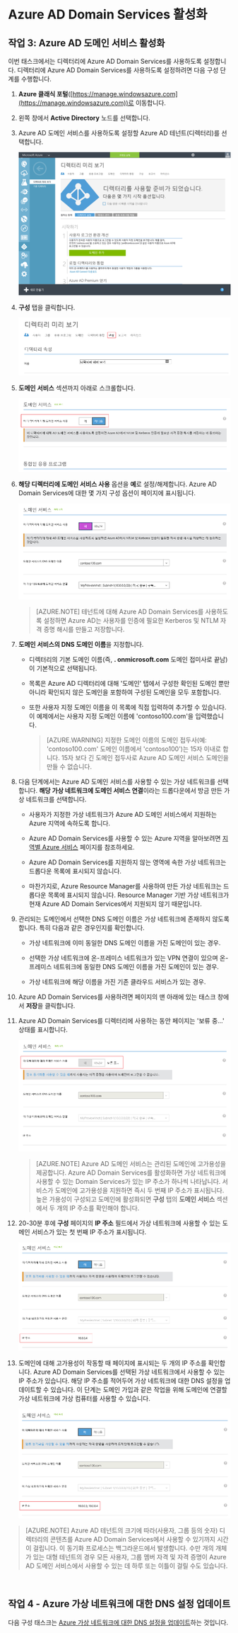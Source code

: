 <properties
	pageTitle="Azure AD 도메인 서비스: Azure AD 도메인 서비스 활성화 | Microsoft Azure"
	description="Azure Active Directory 도메인 서비스 시작"
	services="active-directory-ds"
	documentationCenter=""
	authors="mahesh-unnikrishnan"
	manager="stevenpo"
	editor="curtand"/>

<tags
	ms.service="active-directory-ds"
	ms.workload="identity"
	ms.tgt_pltfrm="na"
	ms.devlang="na"
	ms.topic="get-started-article"
	ms.date="09/21/2016"
	ms.author="maheshu"/>

# Azure AD Domain Services 활성화

## 작업 3: Azure AD 도메인 서비스 활성화
이번 태스크에서는 디렉터리에 Azure AD Domain Services를 사용하도록 설정합니다. 디렉터리에 Azure AD Domain Services를 사용하도록 설정하려면 다음 구성 단계를 수행합니다.

1. **Azure 클래식 포털**([https://manage.windowsazure.com](https://manage.windowsazure.com))로 이동합니다.

2. 왼쪽 창에서 **Active Directory** 노드를 선택합니다.

3. Azure AD 도메인 서비스를 사용하도록 설정할 Azure AD 테넌트(디렉터리)를 선택합니다.

    ![Azure AD 디렉터리 선택](./media/active-directory-domain-services-getting-started/select-aad-directory.png)

4. **구성** 탭을 클릭합니다.

    ![디렉터리의 탭 구성](./media/active-directory-domain-services-getting-started/configure-tab.png)

5. **도메인 서비스** 섹션까지 아래로 스크롤합니다.

    ![도메인 서비스 구성 섹션](./media/active-directory-domain-services-getting-started/domain-services-configuration.png)

6. **해당 디렉터리에 도메인 서비스 사용** 옵션을 **예**로 설정/해제합니다. Azure AD Domain Services에 대한 몇 가지 구성 옵션이 페이지에 표시됩니다.

    ![도메인 서비스 사용](./media/active-directory-domain-services-getting-started/enable-domain-services.png)

    > [AZURE.NOTE] 테넌트에 대해 Azure AD Domain Services를 사용하도록 설정하면 Azure AD는 사용자를 인증에 필요한 Kerberos 및 NTLM 자격 증명 해시를 만들고 저장합니다.

7. **도메인 서비스의 DNS 도메인 이름**을 지정합니다.

   - 디렉터리의 기본 도메인 이름(즉, **. onmicrosoft.com** 도메인 접미사로 끝남)이 기본적으로 선택됩니다.

   - 목록은 Azure AD 디렉터리에 대해 '도메인' 탭에서 구성한 확인된 도메인 뿐만 아니라 확인되지 않은 도메인을 포함하여 구성된 도메인을 모두 포함합니다.

   - 또한 사용자 지정 도메인 이름을 이 목록에 직접 입력하여 추가할 수 있습니다. 이 예제에서는 사용자 지정 도메인 이름에 'contoso100.com'을 입력했습니다.

     > [AZURE.WARNING] 지정한 도메인 이름의 도메인 접두사(예: 'contoso100.com' 도메인 이름에서 'contoso100')는 15자 이내로 합니다. 15자 보다 긴 도메인 접두사로 Azure AD 도메인 서비스 도메인을 만들 수 없습니다.

8. 다음 단계에서는 Azure AD 도메인 서비스를 사용할 수 있는 가상 네트워크를 선택합니다. **해당 가상 네트워크에 도메인 서비스 연결**이라는 드롭다운에서 방금 만든 가상 네트워크를 선택합니다.

   - 사용자가 지정한 가상 네트워크가 Azure AD 도메인 서비스에서 지원하는 Azure 지역에 속하도록 합니다.

   - Azure AD Domain Services를 사용할 수 있는 Azure 지역을 알아보려면 [지역별 Azure 서비스](https://azure.microsoft.com/regions/#services/) 페이지를 참조하세요.

   - Azure AD Domain Services를 지원하지 않는 영역에 속한 가상 네트워크는 드롭다운 목록에 표시되지 않습니다.

   - 마찬가지로, Azure Resource Manager를 사용하여 만든 가상 네트워크는 드롭다운 목록에 표시되지 않습니다. Resource Manager 기반 가상 네트워크가 현재 Azure AD Domain Services에서 지원되지 않기 때문입니다.

9. 관리되는 도메인에서 선택한 DNS 도메인 이름은 가상 네트워크에 존재하지 않도록 합니다. 특히 다음과 같은 경우인지를 확인합니다.

   - 가상 네트워크에 이미 동일한 DNS 도메인 이름을 가진 도메인이 있는 경우.

   - 선택한 가상 네트워크에 온-프레미스 네트워크가 있는 VPN 연결이 있으며 온-프레미스 네트워크에 동일한 DNS 도메인 이름을 가진 도메인이 있는 경우.

   - 가상 네트워크에 해당 이름을 가진 기존 클라우드 서비스가 있는 경우.

10. Azure AD Domain Services를 사용하려면 페이지의 맨 아래에 있는 태스크 창에서 **저장**을 클릭합니다.

11. Azure AD Domain Services를 디렉터리에 사용하는 동안 페이지는 '보류 중...' 상태를 표시합니다.

    ![도메인 서비스 사용 - 보류 상태](./media/active-directory-domain-services-getting-started/enable-domain-services-pendingstate.png)

    > [AZURE.NOTE] Azure AD 도메인 서비스는 관리된 도메인에 고가용성을 제공합니다. Azure AD Domain Services를 활성화하면 가상 네트워크에 사용할 수 있는 Domain Services가 있는 IP 주소가 하나씩 나타납니다. 서비스가 도메인에 고가용성을 지원하면 즉시 두 번째 IP 주소가 표시됩니다. 높은 가용성이 구성되고 도메인에 활성화되면 **구성** 탭의 **도메인 서비스** 섹션에서 두 개의 IP 주소를 확인해야 합니다.

12. 20-30분 후에 **구성** 페이지의 **IP 주소** 필드에서 가상 네트워크에 사용할 수 있는 도메인 서비스가 있는 첫 번째 IP 주소가 표시됩니다.

    ![사용된 도메인 서비스 - 프로비전된 첫 번째 IP](./media/active-directory-domain-services-getting-started/domain-services-enabled-firstdc-available.png)

13. 도메인에 대해 고가용성이 작동할 때 페이지에 표시되는 두 개의 IP 주소를 확인합니다. Azure AD Domain Services를 선택된 가상 네트워크에서 사용할 수 있는 IP 주소가 있습니다. 해당 IP 주소를 적어두어 가상 네트워크에 대한 DNS 설정을 업데이트할 수 있습니다. 이 단계는 도메인 가입과 같은 작업을 위해 도메인에 연결할 가상 네트워크에 가상 컴퓨터를 사용할 수 있습니다.

    ![사용된 도메인 서비스 - 프로비전된 IP 모두](./media/active-directory-domain-services-getting-started/domain-services-enabled-bothdcs-available.png)

> [AZURE.NOTE] Azure AD 테넌트의 크기에 따라(사용자, 그룹 등의 숫자) 디렉터리의 콘텐츠를 Azure AD Domain Services에서 사용할 수 있기까지 시간이 걸립니다. 이 동기화 프로세스는 백그라운드에서 발생합니다. 수만 개의 개체가 있는 대형 테넌트의 경우 모든 사용자, 그룹 멤버 자격 및 자격 증명이 Azure AD 도메인 서비스에서 사용할 수 있는 데 하루 또는 이틀이 걸릴 수도 있습니다.

<br>

## 작업 4 - Azure 가상 네트워크에 대한 DNS 설정 업데이트
다음 구성 태스크는 [Azure 가상 네트워크에 대한 DNS 설정을 업데이트](active-directory-ds-getting-started-dns.md)하는 것입니다.

<!---HONumber=AcomDC_0928_2016-->